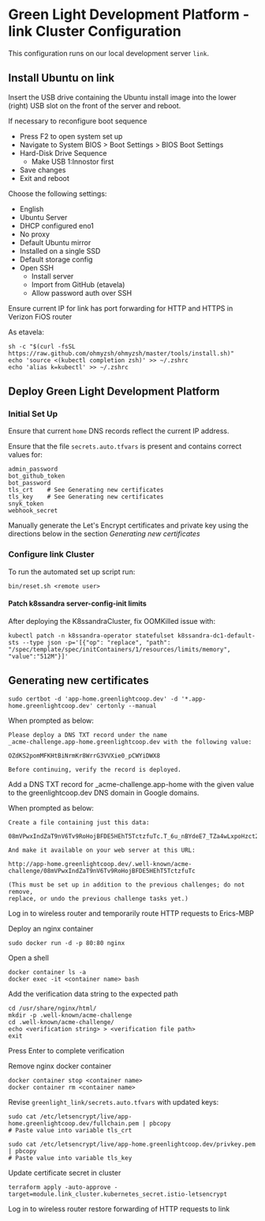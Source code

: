 # Green Light Development Platform - link Cluster Configuration

This configuration runs on our local development server `link`.

## Install Ubuntu on link

Insert the USB drive containing the Ubuntu install image into the lower (right) USB slot
on the front of the server and reboot.

If necessary to reconfigure boot sequence
* Press F2 to open system set up
* Navigate to System BIOS > Boot Settings > BIOS Boot Settings
* Hard-Disk Drive Sequence
    * Make USB 1:Innostor first
* Save changes
* Exit and reboot

Choose the following settings:
* English
* Ubuntu Server
* DHCP configured eno1
* No proxy
* Default Ubuntu mirror
* Installed on a single SSD
* Default storage config
* Open SSH
  * Install server
  * Import from GitHub (etavela)
  * Allow password auth over SSH

Ensure current IP for link has port forwarding for HTTP and HTTPS in Verizon FiOS router

As etavela:

    sh -c "$(curl -fsSL https://raw.github.com/ohmyzsh/ohmyzsh/master/tools/install.sh)"
    echo 'source <(kubectl completion zsh)' >> ~/.zshrc
    echo 'alias k=kubectl' >> ~/.zshrc

## Deploy Green Light Development Platform

### Initial Set Up 

Ensure that current `home` DNS records reflect the current IP address.

Ensure that the file `secrets.auto.tfvars` is present and contains correct values for:

    admin_password
    bot_github_token
    bot_password
    tls_crt    # See Generating new certificates
    tls_key    # See Generating new certificates
    snyk_token
    webhook_secret

Manually generate the Let's Encrypt certificates and private key using the directions below in the section
*Generating new certificates*

### Configure link Cluster

To run the automated set up script run:

    bin/reset.sh <remote user>

#### Patch k8ssandra server-config-init limits

After deploying the K8ssandraCluster, fix OOMKilled issue with:

    kubectl patch -n k8ssandra-operator statefulset k8ssandra-dc1-default-sts --type json -p='[{"op": "replace", "path": "/spec/template/spec/initContainers/1/resources/limits/memory", "value":"512M"}]'

## Generating new certificates

    sudo certbot -d 'app-home.greenlightcoop.dev' -d '*.app-home.greenlightcoop.dev' certonly --manual

When prompted as below:

    Please deploy a DNS TXT record under the name
    _acme-challenge.app-home.greenlightcoop.dev with the following value:

    OZdKS2pomMFKHtBiNrmKr8WrrG3VVXie0_pCWYiDWX8

    Before continuing, verify the record is deployed.

Add a DNS TXT record for _acme-challenge.app-home with the given value to the greenlightcoop.dev DNS domain 
in Google domains.

When prompted as below:

    Create a file containing just this data:

    08mVPwxIndZaT9nV6Tv9RoHojBFDE5HEhT5TctzfuTc.T_6u_nBYdeE7_TZa4wLxpoHzct2rAzHnMvdTTSDxDZs

    And make it available on your web server at this URL:

    http://app-home.greenlightcoop.dev/.well-known/acme-challenge/08mVPwxIndZaT9nV6Tv9RoHojBFDE5HEhT5TctzfuTc

    (This must be set up in addition to the previous challenges; do not remove,
    replace, or undo the previous challenge tasks yet.)

Log in to wireless router and temporarily route HTTP requests to Erics-MBP

Deploy an nginx container

    sudo docker run -d -p 80:80 nginx

Open a shell

    docker container ls -a
    docker exec -it <container name> bash

Add the verification data string to the expected path

    cd /usr/share/nginx/html/
    mkdir -p .well-known/acme-challenge
    cd .well-known/acme-challenge/
    echo <verification string> > <verification file path>
    exit

Press Enter to complete verification

Remove nginx docker container

    docker container stop <container name>
    docker container rm <container name>

Revise `greenlight_link/secrets.auto.tfvars` with updated keys:

    sudo cat /etc/letsencrypt/live/app-home.greenlightcoop.dev/fullchain.pem | pbcopy
    # Paste value into variable tls_crt

    sudo cat /etc/letsencrypt/live/app-home.greenlightcoop.dev/privkey.pem | pbcopy
    # Paste value into variable tls_key

Update certificate secret in cluster

    terraform apply -auto-approve -target=module.link_cluster.kubernetes_secret.istio-letsencrypt

Log in to wireless router restore forwarding of HTTP requests to link
